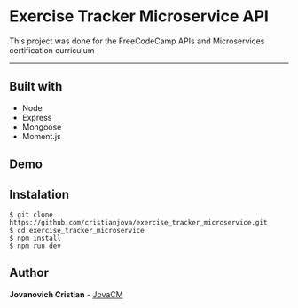 # Exercise Tracker Microservice API
This project was done for the FreeCodeCamp APIs and Microservices certification curriculum

---

## Built with
* Node
* Express
* Mongoose
* Moment.js

## Demo


## Instalation
```
$ git clone https://github.com/cristianjova/exercise_tracker_microservice.git
$ cd exercise_tracker_microservice
$ npm install
$ npm run dev
```
## Author
**Jovanovich Cristian** - [JovaCM](https://github/cristianjova)
